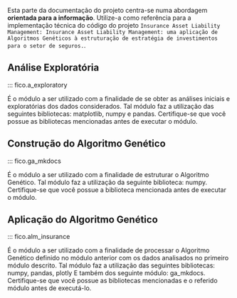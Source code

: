 
Esta parte da documentação do projeto centra-se numa abordagem **orientada para a informação**.
Utilize-a como referência para a implementação técnica do código do projeto `Insurance Asset Liability Management: Insurance Asset Liability Management: uma aplicação de Algoritmos Genéticos à estruturação de estratégia de investimentos para o setor de seguros.`.

## Análise Exploratória

::: fico.a_exploratory

É o módulo a ser utilizado com a finalidade de se obter as análises iniciais e exploratórias dos dados considerados. Tal módulo faz a utilização das seguintes bibliotecas: matplotlib, numpy e pandas. Certifique-se que você possue as bibliotecas mencionadas antes de executar o módulo.

## Construção do Algoritmo Genético
::: fico.ga_mkdocs

É o módulo a ser utilizado com a finalidade de estruturar o Algoritmo Genético. Tal módulo faz a utilização da seguinte biblioteca: numpy. Certifique-se que você possue a biblioteca mencionada antes de executar o módulo.

## Aplicação do Algoritmo Genético
::: fico.alm_insurance

É o módulo a ser utilizado com a finalidade de processar o Algoritmo Genético definido no módulo anterior com os dados analisados no primeiro módulo descrito. Tal módulo faz a utilização das seguintes bibliotecas: numpy, pandas, plotly E também dos seguinte módulo: ga_mkdocs. Certifique-se que você possue as bibliotecas mencionadas e o referido módulo antes de executá-lo.
